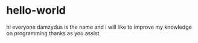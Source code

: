 # hello-world

hi everyone
damzydus is the name
and i will like to improve my knowledge on programming
thanks as you assist
